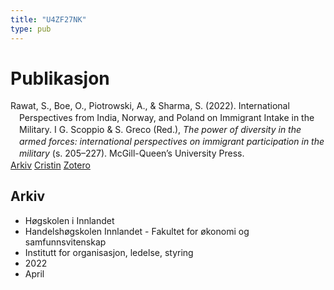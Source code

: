 ```yaml
---
title: "U4ZF27NK"
type: pub
---
```

<h1>Publikasjon</h1>
<article id="csl-bib-container-U4ZF27NK" class="csl-bib-container">
  <div class="csl-bib-body" style="line-height: 1.35; padding-left: 1em; text-indent:-1em;">
  <div class="csl-entry">Rawat, S., Boe, O., Piotrowski, A., &amp; Sharma, S. (2022). International Perspectives from India, Norway, and Poland on Immigrant Intake in the Military. I G. Scoppio &amp; S. Greco (Red.), <i>The power of diversity in the armed forces: international perspectives on immigrant participation in the military</i> (s. 205&#x2013;227). McGill-Queen&#x2019;s University Press.</div>
</div>
  <div class="csl-bib-buttons">
    <a href="#taxonomy-article-U4ZF27NK" class="csl-bib-button">Arkiv</a>
    <a href="https://app.cristin.no/results/show.jsf?id=2018715" alt="Cristin URL" class="csl-bib-button">Cristin</a>
    <a href="http://zotero.org/groups/5402882/items/U4ZF27NK" alt="Zotero URL" class="csl-bib-button">Zotero</a>
  </div>
  <div id="csl-bib-meta-container-U4ZF27NK"></div>
</article>
<div id="csl-bib-meta-U4ZF27NK" class="csl-bib-meta">
  <article id="taxonomy-article-U4ZF27NK" class="taxonomy-article">
    <h1>Arkiv</h1>
    <ul>
      <li>Høgskolen i Innlandet</li>
      <li>Handelshøgskolen Innlandet - Fakultet for økonomi og samfunnsvitenskap</li>
      <li>Institutt for organisasjon, ledelse, styring</li>
      <li>2022</li>
      <li>April</li>
    </ul>
  </article>
</div>
